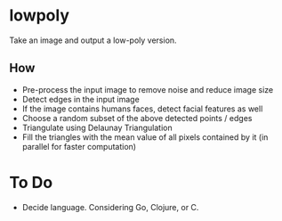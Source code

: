 # lowpoly

Take an image and output a low-poly version.

## How

- Pre-process the input image to remove noise and reduce image size
- Detect edges in the input image
- If the image contains humans faces, detect facial features as well
- Choose a random subset of the above detected points / edges
- Triangulate using Delaunay Triangulation
- Fill the triangles with the mean value of all pixels contained by it (in parallel for faster computation)

# To Do

- Decide language. Considering Go, Clojure, or C.
